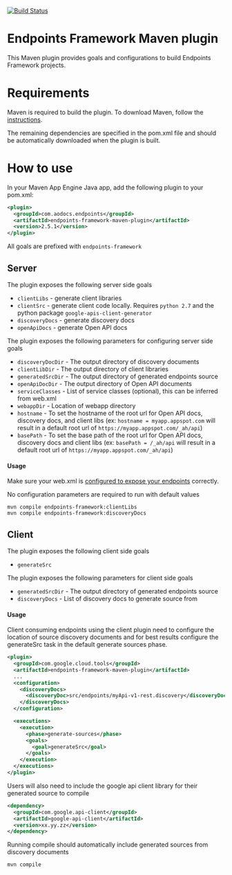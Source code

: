 [![Build Status](https://api.travis-ci.org/AODocs/endpoints-framework-maven-plugin.svg?branch=master)](https://travis-ci.org/AODocs/endpoints-framework-maven-plugin)
# Endpoints Framework Maven plugin

This Maven plugin provides goals and configurations to build Endpoints Framework projects.

# Requirements

Maven is required to build the plugin. To download Maven, follow the [instructions](http://maven.apache.org/).

The remaining dependencies are specified in the pom.xml file and should be automatically downloaded when the plugin is built.

# How to use

In your Maven App Engine Java app, add the following plugin to your pom.xml:

```XML
<plugin>
  <groupId>com.aodocs.endpoints</groupId>
  <artifactId>endpoints-framework-maven-plugin</artifactId>
  <version>2.5.1</version>
</plugin>
```
All goals are prefixed with `endpoints-framework`

## Server

The plugin exposes the following server side goals
* `clientLibs` - generate client libraries
* `clientSrc` - generate client code locally. Requires `python 2.7` and the python package `google-apis-client-generator`
* `discoveryDocs` - generate discovery docs
* `openApiDocs` - generate Open API docs

The plugin exposes the following parameters for configuring server side goals
* `discoveryDocDir` - The output directory of discovery documents
* `clientLibDir` - The output directory of client libraries
* `generatedSrcDir` - The output directory of generated endpoints source
* `openApiDocDir` - The output directory of Open API documents
* `serviceClasses` - List of service classes (optional), this can be inferred from web.xml
* `webappDir` - Location of webapp directory
* `hostname` - To set the hostname of the root url for Open API docs, discovery docs, and client libs (ex: `hostname = myapp.appspot.com` will result in a default root url of `https://myapp.appspot.com/_ah/api`)
* `basePath` - To set the base path of the root url for Open API docs, discovery docs and client libs (ex: `basePath = /_ah/api` will result in a default root url of `https://myapp.appspot.com/_ah/api`)

#### Usage
Make sure your web.xml is [configured to expose your endpoints](https://cloud.google.com/endpoints/docs/frameworks/java/required_files) correctly.

No configuration parameters are required to run with default values
```shell
mvn compile endpoints-framework:clientLibs
mvn compile endpoints-framework:discoveryDocs
```

## Client

The plugin exposes the following client side goals
* `generateSrc`

The plugin exposes the following parameters for client side goals
* `generatedSrcDir` - The output directory of generated endpoints source
* `discoveryDocs` - List of discovery docs to generate source from

#### Usage
Client consuming endpoints using the client plugin need to configure the location
of source discovery documents and for best results configure the generateSrc task
in the default generate sources phase.

```XML
<plugin>
  <groupId>com.google.cloud.tools</groupId>
  <artifactId>endpoints-framework-maven-plugin</artifactId>
  ...
  <configuration>
    <discoveryDocs>
      <discoveryDoc>src/endpoints/myApi-v1-rest.discovery</discoveryDoc>
    </discoveryDocs>
  </configuration>

  <executions>
    <execution>
      <phase>generate-sources</phase>
      <goals>
        <goal>generateSrc</goal>
      </goals>
    </execution>
  </executions>
</plugin>
```

Users will also need to include the google api client library for their generated
source to compile

```XML
<dependency>
  <groupId>com.google.api-client</groupId>
  <artifactId>google-api-client</artifactId>
  <version>xx.yy.zz</version>
</dependency>
```

Running compile should automatically include generated sources from discovery documents
```shell
mvn compile
```
